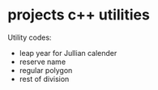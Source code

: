 # projects c++ utilities
Utility codes:
- leap year for Jullian calender
- reserve name
- regular polygon
- rest of division
